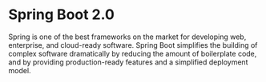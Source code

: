 # Spring Boot 2.0

Spring is one of the best frameworks on the market for developing web, enterprise, and cloud-ready software. Spring Boot simplifies the building of complex software dramatically by reducing the amount of boilerplate code, and by providing production-ready features and a simplified deployment model.

